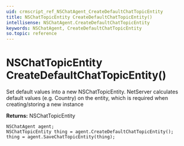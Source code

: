 ```yaml
---
uid: crmscript_ref_NSChatAgent_CreateDefaultChatTopicEntity
title: NSChatTopicEntity CreateDefaultChatTopicEntity()
intellisense: NSChatAgent.CreateDefaultChatTopicEntity
keywords: NSChatAgent, CreateDefaultChatTopicEntity
so.topic: reference
---
```


# NSChatTopicEntity CreateDefaultChatTopicEntity()
	  
Set default values into a new NSChatTopicEntity.
NetServer calculates default values (e.g. Country) on the entity, which is required when creating/storing a new instance
	  
**Returns:** NSChatTopicEntity

```crmscript
NSChatAgent agent;
NSChatTopicEntity thing = agent.CreateDefaultChatTopicEntity();
thing = agent.SaveChatTopicEntity(thing);
```

